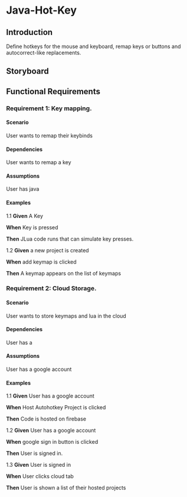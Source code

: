 # Java-Hot-Key
## Introduction 
Define hotkeys for the mouse and keyboard, remap keys or buttons and autocorrect-like replacements.
## Storyboard

## Functional Requirements
### Requirement 1: Key mapping.
#### Scenario

User wants to remap their keybinds

#### Dependencies

User wants to remap a key

#### Assumptions

User has java

#### Examples
1.1
**Given** A Key

**When** Key is pressed

**Then** JLua code runs that can simulate key presses.

1.2
**Given** a new project is created

**When** add keymap is clicked

**Then** A keymap appears on the list of keymaps

### Requirement 2: Cloud Storage.
#### Scenario

User wants to store keymaps and lua in the cloud

#### Dependencies

User has a 

#### Assumptions

User has a google account

#### Examples
1.1
**Given** User has a google account

**When** Host Autohotkey Project is clicked

**Then** Code is hosted on firebase

1.2
**Given** User has a google account

**When** google sign in button is clicked

**Then** User is signed in.

1.3
**Given** User is signed in

**When** User clicks cloud tab

**Then** User is shown a list of their hosted projects

